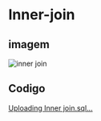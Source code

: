 # Inner-join

## imagem

![inner join](https://github.com/soaresy/Inner-join/assets/144077766/6fdcfc1e-12be-4f8c-9d80-9042c35f7d8e)

## Codigo

[Uploading Inner join.sql…]()

